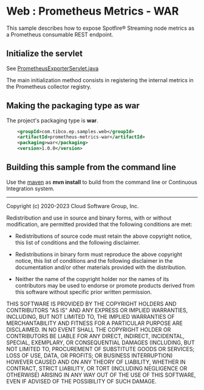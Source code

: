 # Web : Prometheus Metrics - WAR

This sample describes how to expose Spotfire&reg; Streaming node metrics as a Prometheus consumable
REST endpoint.

## Initialize the servlet

See [PrometheusExporterServlet.java](../../main/java/com/tibco/ep/samples/prometheus/PrometheusExporterServlet.java)

The main initialization method consists in registering the internal metrics in the Prometheus 
collector registry.


## Making the packaging type as war

The project's packaging type is **war**.
```xml
    <groupId>com.tibco.ep.samples.web</groupId>
    <artifactId>prometheus-metrics-war</artifactId>
    <packaging>war</packaging>
    <version>1.0.0</version>
```

## Building this sample from the command line

Use the [maven](https://maven.apache.org) as **mvn install** to build from the command line or Continuous Integration system.


---
Copyright (c) 2020-2023 Cloud Software Group, Inc.

Redistribution and use in source and binary forms, with or without
modification, are permitted provided that the following conditions are met:

* Redistributions of source code must retain the above copyright notice, this
  list of conditions and the following disclaimer.

* Redistributions in binary form must reproduce the above copyright notice,
  this list of conditions and the following disclaimer in the documentation
  and/or other materials provided with the distribution.

* Neither the name of the copyright holder nor the names of its
  contributors may be used to endorse or promote products derived from
  this software without specific prior written permission.

THIS SOFTWARE IS PROVIDED BY THE COPYRIGHT HOLDERS AND CONTRIBUTORS "AS IS"
AND ANY EXPRESS OR IMPLIED WARRANTIES, INCLUDING, BUT NOT LIMITED TO, THE
IMPLIED WARRANTIES OF MERCHANTABILITY AND FITNESS FOR A PARTICULAR PURPOSE ARE
DISCLAIMED. IN NO EVENT SHALL THE COPYRIGHT HOLDER OR CONTRIBUTORS BE LIABLE
FOR ANY DIRECT, INDIRECT, INCIDENTAL, SPECIAL, EXEMPLARY, OR CONSEQUENTIAL
DAMAGES (INCLUDING, BUT NOT LIMITED TO, PROCUREMENT OF SUBSTITUTE GOODS OR
SERVICES; LOSS OF USE, DATA, OR PROFITS; OR BUSINESS INTERRUPTION) HOWEVER
CAUSED AND ON ANY THEORY OF LIABILITY, WHETHER IN CONTRACT, STRICT LIABILITY,
OR TORT (INCLUDING NEGLIGENCE OR OTHERWISE) ARISING IN ANY WAY OUT OF THE USE
OF THIS SOFTWARE, EVEN IF ADVISED OF THE POSSIBILITY OF SUCH DAMAGE.
